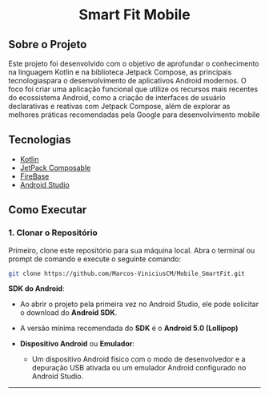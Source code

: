 
<h1 align="center">
 Smart Fit Mobile
</h1>

## Sobre o Projeto
Este projeto foi desenvolvido com o objetivo de aprofundar o conhecimento na linguagem Kotlin e na biblioteca Jetpack Compose, 
as principais tecnologiaspara o desenvolvimento de aplicativos Android modernos. 
O foco foi criar uma aplicação funcional que utilize os recursos mais recentes do ecossistema Android, como a criação de 
interfaces de usuário declarativas e reativas com Jetpack Compose, além de explorar as 
melhores práticas recomendadas pela Google para desenvolvimento mobile


## Tecnologias
 
- [Kotlin](https://kotlinlang.org/)
- [JetPack Composable](https://developer.android.com/develop/ui/compose/tutorial?hl=pt-br)
- [FireBase](https://firebase.google.com/)
- [Android Studio](https://developer.android.com/studio?gad_source=1&gclid=CjwKCAiA3ZC6BhBaEiwAeqfvyiqjFaZusKFHRHF0JcZdjfFj_uxSgWnrInKKli6Z0Gsj0YyRoafONxoC-IsQAvD_BwE&gclsrc=aw.ds&hl=pt-br)



## Como Executar

### 1. Clonar o Repositório

Primeiro, clone este repositório para sua máquina local. Abra o terminal ou prompt de comando e execute o seguinte comando:

```bash
git clone https://github.com/Marcos-ViniciusCM/Mobile_SmartFit.git
```


**SDK do Android**:
  - Ao abrir o projeto pela primeira vez no Android Studio, ele pode solicitar o download do **Android SDK**.
  - A versão mínima recomendada do **SDK** é o **Android 5.0 (Lollipop)**
  
- **Dispositivo Android** ou **Emulador**:
  - Um dispositivo Android físico com o modo de desenvolvedor e a depuração USB ativada ou um emulador Android configurado no Android Studio.

---


